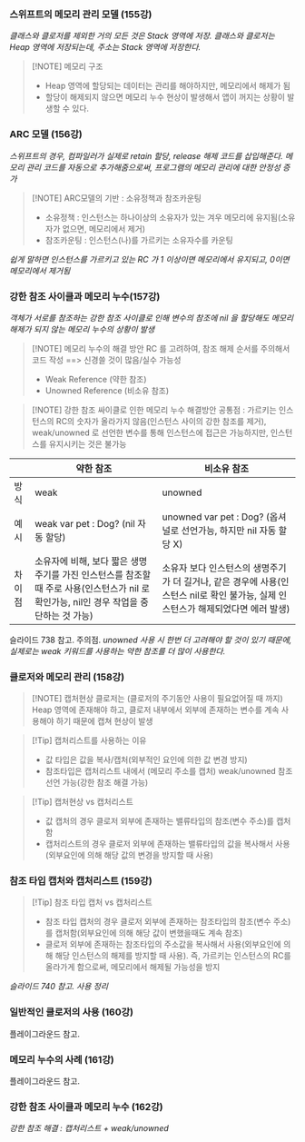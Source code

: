 ### 스위프트의 메모리 관리 모델 (155강)
*클래스와 클로저를 제외한 거의 모든 것은 Stack 영역에 저장. 클래스와 클로저는 Heap 영역에 저장되는데, 주소는 Stack 영역에 저장한다.*
> [!NOTE] 메모리 구조
> - Heap 영역에 할당되는 데이터는 관리를 해야하지만, 메모리에서 해제가 됨
> - 할당이 해제되지 않으면 메모리 누수 현상이 발생해서 앱이 꺼지는 상황이 발생할 수 있다.
### ARC 모델 (156강)
*스위프트의 경우, 컴파일러가 실제로 retain 할당, release 해제 코드를 삽입해준다. 메모리 관리 코드를 자동으로 추가해줌으로써, 프로그램의 메모리 관리에 대한 안정성 증가*
> [!NOTE] ARC모델의 기반 : 소유정책과 참조카운팅
> - 소유정책 : 인스턴스는 하나이상의 소유자가 있는 겨우 메모리에 유지됨(소유자가 없으면, 메모리에서 제거)
> - 참조카운팅 : 인스턴스(나)를 가르키는 소유자수를 카운팅

*쉽게 말하면 인스턴스를 가르키고 있는 RC 가 1 이상이면 메모리에서 유지되고, 0이면 메모리에서 제거됨*
### 강한 참조 사이클과 메모리 누수(157강)
*객체가 서로를 참조하는 강한 참조 사이클로 인해 변수의 참조에 nil 을 할당해도 메모리 해제가 되지 않는 메모리 누수의 상황이 발생*
> [!NOTE] 메모리 누수의 해결 방안
> RC 를 고려하여, 참조 해제 순서를 주의해서 코드 작성 ==> 신경쓸 것이 많음/실수 가능성 
> - Weak Reference (약한 참조)
> - Unowned Reference (비소유 참조)

> [!NOTE] 강한 참조 싸이클로 인한 메모리 누수 해결방안
> 공통점 : 가르키는 인스턴스의 RC의 숫자가 올라가지 않음(인스턴스 사이의 강한 참조를 제거), weak/unowned 로 선언한 변수를 통해 인스턴스에 접근은 가능하지만, 인스턴스를 유지시키는 것은 불가능

|  | 약한 참조 | 비소유 참조 |
| ---- | ---- | ---- |
| 방 식 | weak | unowned |
| 예 시 | weak var pet : Dog? (nil 자동 할당) | unowned var pet : Dog? (옵셔널로 선언가능, 하지만 nil 자동 할당 X) |
| 차이점 | 소유자에 비해, 보다 짧은 생명주기를 가진 인스턴스를 참조할 때 주로 사용(인스턴스가 nil 로 확인가능, nil인 경우 작업을 중단하는 것 가능) | 소유자 보다 인스턴스의 생명주기가 더 길거나, 같은 경우에 사용(인스턴스 nil로 확인 불가능, 실제 인스턴스가 해제되었다면 에러 발생) | 
슬라이드 738 참고. 주의점.
*unowned 사용 시 한번 더 고려해야 할 것이 있기 때문에, 실제로는 weak 키워드를 사용하는 약한 참조를 더 많이 사용한다.*
### 클로저와 메모리 관리 (158강)
> [!NOTE] 캡처현상
> 클로저는 (클로저의 주기동안 사용이 필요없어질 때 까지) Heap 영역에 존재해야 하고, 클로저 내부에서 외부에 존재하는 변수를 계속 사용해야 하기 때문에 캡쳐 현상이 발생

> [!Tip] 캡처리스트를 사용하는 이유 
> - 값 타입은 값을 복사/캡처(외부적인 요인에 의한 값 변경 방지)
> - 참조타입은 캡처리스트 내에서 (메모리 주소를 캡처) weak/unowned 참조 선언 가능(강한 참조 해결 가능)

> [!Tip] 캡처현상 vs 캡처리스트
> - 값 캡처의 경우 클로저 외부에 존재하는 밸류타입의 참조(변수 주소)를 캡처함
> - 캡처리스트의 경우 클로저 외부에 존재하는 밸류타입의 값을 복사해서 사용(외부요인에 의해 해당 값의 변경을 방지할 때 사용)
### 참조 타입 캡처와 캡처리스트 (159강)
> [!Tip] 참조 타입 캡처 vs 캡처리스트
> - 참조 타입 캡처의 경우 클로저 외부에 존재하는 참조타입의 참조(변수 주소)를 캡처함(외부요인에 의해 해당 값이 변했을때도 계속 참조)
> - 클로저 외부에 존재하는 참조타입의 주소값을 복사해서 사용(외부요인에 의해 해당 인스턴스의 해제를 방지할 때 사용). 즉, 가르키는 인스턴스의 RC를 올라가게 함으로써, 메모리에서 해제될 가능성을 방지

*슬라이드 740 참고. 사용 정리*
### 일반적인 클로저의 사용 (160강)
플레이그라운드 참고.
### 메모리 누수의 사례 (161강)
플레이그라운드 참고.
### 강한 참조 사이클과 메모리 누수 (162강)
*강한 참조 해결 : 캡처리스트 + weak/unowned* 